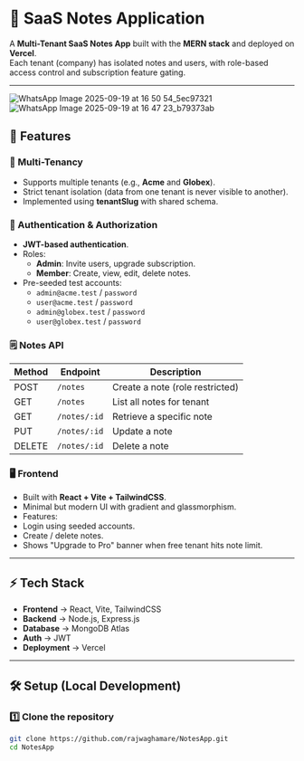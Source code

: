 # 📝 SaaS Notes Application

A **Multi-Tenant SaaS Notes App** built with the **MERN stack** and deployed on **Vercel**.  
Each tenant (company) has isolated notes and users, with role-based access control and subscription feature gating.

---
![WhatsApp Image 2025-09-19 at 16 50 54_5ec97321](https://github.com/user-attachments/assets/d9e2b15b-75d3-4fc1-9e34-4a17d8d5ca79)
![WhatsApp Image 2025-09-19 at 16 47 23_b79373ab](https://github.com/user-attachments/assets/0854a5a8-aa61-4420-9062-05dcb3efd456)

## 🚀 Features

### 🔑 Multi-Tenancy
- Supports multiple tenants (e.g., **Acme** and **Globex**).
- Strict tenant isolation (data from one tenant is never visible to another).
- Implemented using **tenantSlug** with shared schema.

### 👥 Authentication & Authorization
- **JWT-based authentication**.
- Roles:
  - **Admin**: Invite users, upgrade subscription.
  - **Member**: Create, view, edit, delete notes.
- Pre-seeded test accounts:
  - `admin@acme.test` / `password`
  - `user@acme.test` / `password`
  - `admin@globex.test` / `password`
  - `user@globex.test` / `password`


### 🗒 Notes API
| Method | Endpoint       | Description                   |
|--------|---------------|-------------------------------|
| POST   | `/notes`      | Create a note (role restricted) |
| GET    | `/notes`      | List all notes for tenant       |
| GET    | `/notes/:id`  | Retrieve a specific note        |
| PUT    | `/notes/:id`  | Update a note                  |
| DELETE | `/notes/:id`  | Delete a note                  |

### 🖥 Frontend
- Built with **React + Vite + TailwindCSS**.
- Minimal but modern UI with gradient and glassmorphism.
- Features:
- Login using seeded accounts.
- Create / delete notes.
- Shows "Upgrade to Pro" banner when free tenant hits note limit.

---

## ⚡ Tech Stack

- **Frontend** → React, Vite, TailwindCSS  
- **Backend** → Node.js, Express.js  
- **Database** → MongoDB Atlas  
- **Auth** → JWT  
- **Deployment** → Vercel  

---

## 🛠 Setup (Local Development)

### 1️⃣ Clone the repository
```bash
git clone https://github.com/rajwaghamare/NotesApp.git
cd NotesApp

